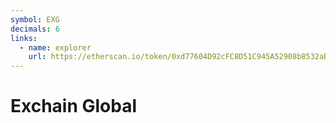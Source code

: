 ```yaml
---
symbol: EXG
decimals: 6
links:
  - name: explorer
    url: https://etherscan.io/token/0xd77604D92cFC8D51C945A52908b8532aB7bD19D2
---
```


# Exchain Global
